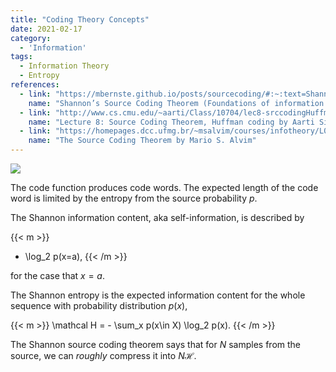```yaml
---
title: "Coding Theory Concepts"
date: 2021-02-17
category:
  - 'Information'
tags:
  - Information Theory
  - Entropy
references:
  - link: "https://mbernste.github.io/posts/sourcecoding/#:~:text=Shannon's%20Source%20Coding%20Theorem%20tells,to%20unambiguously%20communicate%20those%20samples.&text=In%20this%20post%2C%20we%20will%20walk%20through%20Shannon's%20theorem."
    name: "Shannon’s Source Coding Theorem (Foundations of information theory: Part 3)"
  - link: "http://www.cs.cmu.edu/~aarti/Class/10704/lec8-srccodingHuffman.pdf"
    name: "Lecture 8: Source Coding Theorem, Huffman coding by Aarti Singh"
  - link: "https://homepages.dcc.ufmg.br/~msalvim/courses/infotheory/L03_TheSourceCodingTheorem%5Bstill%5D.pdf"
    name: "The Source Coding Theorem by Mario S. Alvim"
---
```



![](../assets/coding-theory-concepts.png)

The code function produces code words. The expected length of the code word is limited by the entropy from the source probability $p$.

The Shannon information content, aka self-information, is described by

{{< m >}}
- \log_2 p(x=a),
{{< /m >}}

for the case that $x=a$.

The Shannon entropy is the expected information content for the whole sequence with probability distribution $p(x)$,

{{< m >}}
\mathcal H = - \sum_x p(x\in X) \log_2 p(x).
{{< /m >}}

The Shannon source coding theorem says that for $N$ samples from the source, we can *roughly* compress it into $N\mathcal H$.